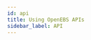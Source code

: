 ```yaml
---
id: api
title: Using OpenEBS APIs
sidebar_label: API
---
```


<script type="text/javascript">   
    function Redirect() 
    {  
        var base_url = window.location.origin;
        window.location = base_url;
        window.open(base_url+"/apireference.html", '_blank');
    } 
    //document.write(""); 
    setTimeout('Redirect()', 0);   
</script>

<!-- Hotjar Tracking Code for https://docs.openebs.io -->
<script>
   (function(h,o,t,j,a,r){
       h.hj=h.hj||function(){(h.hj.q=h.hj.q||[]).push(arguments)};
       h._hjSettings={hjid:785693,hjsv:6};
       a=o.getElementsByTagName('head')[0];
       r=o.createElement('script');r.async=1;
       r.src=t+h._hjSettings.hjid+j+h._hjSettings.hjsv;
       a.appendChild(r);
   })(window,document,'https://static.hotjar.com/c/hotjar-','.js?sv=');
</script>
